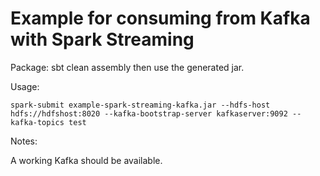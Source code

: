 # Example for consuming from Kafka with Spark Streaming

Package: sbt clean assembly then use the generated jar.

Usage:

```spark-submit example-spark-streaming-kafka.jar --hdfs-host hdfs://hdfshost:8020 --kafka-bootstrap-server kafkaserver:9092 --kafka-topics test```

Notes:

A working Kafka should be available.

